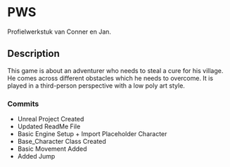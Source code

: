 # PWS
Profielwerkstuk van Conner en Jan.

## Description
This game is about an adventurer who needs
to steal a cure for his village. He comes
across different obstacles which he needs to overcome.
It is played in a third-person perspective
with a low poly art style.


### Commits

* Unreal Project Created
* Updated ReadMe File
* Basic Engine Setup + Import Placeholder Character
* Base_Character Class Created
* Basic Movement Added
* Added Jump